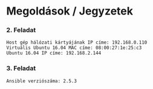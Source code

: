 # Megoldások / Jegyzetek

### 2. Feladat
```
Host gép hálózati kártyájának IP címe: 192.168.0.110
Virtuális Ubuntu 16.04 MAC címe: 08:00:27:1e:25:c3
Ubuntu 16.04 IP címe: 192.168.2.144
```
### 3. Feladat
```
Ansible verziószáma: 2.5.3
```
